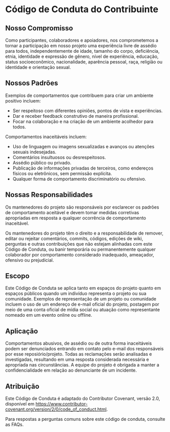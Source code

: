 # Código de Conduta do Contribuinte

## Nosso Compromisso
Como participantes, colaboradores e apoiadores, nos comprometemos a tornar a participação em nosso projeto uma experiência livre de assédio para todos, independentemente de idade, tamanho do corpo, deficiência, etnia, identidade e expressão de gênero, nível de experiência, educação, status socioeconômico, nacionalidade, aparência pessoal, raça, religião ou identidade e orientação sexual.

## Nossos Padrões
Exemplos de comportamentos que contribuem para criar um ambiente positivo incluem:

- Ser respeitoso com diferentes opiniões, pontos de vista e experiências.
- Dar e receber feedback construtivo de maneira profissional.
- Focar na colaboração e na criação de um ambiente acolhedor para todos.

Comportamentos inaceitáveis incluem:

- Uso de linguagem ou imagens sexualizadas e avanços ou atenções sexuais indesejadas.
- Comentários insultuosos ou desrespeitosos.
- Assédio público ou privado.
- Publicação de informações privadas de terceiros, como endereços físicos ou eletrônicos, sem permissão explícita.
- Qualquer forma de comportamento discriminatório ou ofensivo.

## Nossas Responsabilidades
Os mantenedores do projeto são responsáveis por esclarecer os padrões de comportamento aceitável e devem tomar medidas corretivas apropriadas em resposta a qualquer ocorrência de comportamento inaceitável.

Os mantenedores do projeto têm o direito e a responsabilidade de remover, editar ou rejeitar comentários, commits, códigos, edições de wiki, perguntas e outras contribuições que não estejam alinhadas com este Código de Conduta, ou banir temporária ou permanentemente qualquer colaborador por comportamento considerado inadequado, ameaçador, ofensivo ou prejudicial.

## Escopo
Este Código de Conduta se aplica tanto em espaços do projeto quanto em espaços públicos quando um indivíduo representa o projeto ou sua comunidade. Exemplos de representação de um projeto ou comunidade incluem o uso de um endereço de e-mail oficial do projeto, postagem por meio de uma conta oficial de mídia social ou atuação como representante nomeado em um evento online ou offline.

## Aplicação
Comportamentos abusivos, de assédio ou de outra forma inaceitáveis podem ser denunciados entrando em contato pelo e-mail dos responsáveis por esse reposiório/projeto. Todas as reclamações serão analisadas e investigadas, resultando em uma resposta considerada necessária e apropriada nas circunstâncias. A equipe do projeto é obrigada a manter a confidencialidade em relação ao denunciante de um incidente.

## Atribuição
Este Código de Conduta é adaptado do Contributor Covenant, versão 2.0, disponível em https://www.contributor-covenant.org/version/2/0/code_of_conduct.html.

Para respostas a perguntas comuns sobre este código de conduta, consulte as FAQs.
